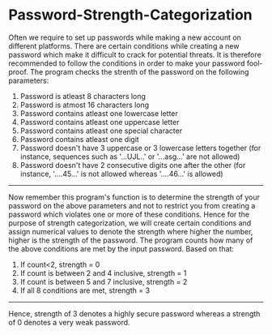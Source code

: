 # Password-Strength-Categorization

Often we require to set up passwords while making a new account on different platforms. There are certain conditions while creating a new password which make it difficult to crack for potential threats. It is therefore recommended to follow the conditions in order to make your password fool-proof. The program checks the strenth of the password on the following parameters:

1. Password is atleast 8 characters long
2. Password is atmost 16 characters long
3. Password contains atleast one lowercase letter
4. Password contains atleast one uppercase letter
5. Password contains atleast one special character
6. Password contains atleast one digit
7. Password doesn't have 3 uppercase or 3 lowercase letters together (for instance, sequences such as '...UJL..' or '...asg...' are not allowed)
8. Password doesn't have 2 consecutive digits one after the other (for instance, '....45...' is not allowed whereas '....46...' is allowed)  

----
Now remember this program's function is to determine the strength of your password on the above parameters and not to restrict you from creating a password which violates one or more of these conditions. Hence for the purpose of strength categorization, we will create certain conditions and assign numerical values to denote the strength where higher the number, higher is the strength of the password. The program counts how many of the above conditions are met by the input password. Based on that:


1. If count<2, strength = 0 
2. If count is between 2 and 4 inclusive, strength = 1
3. If count is between 5 and 7 inclusive, strength = 2
4. If all 8 conditions are met, strength = 3  

----
Hence, strength of 3 denotes a highly secure password whereas a strength of 0 denotes a very weak password.
